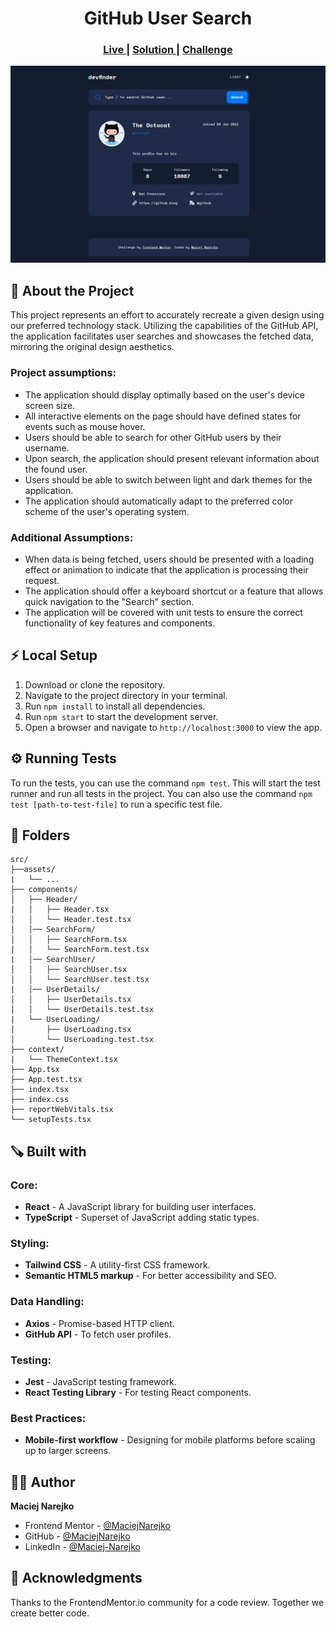 <h1 align="center">GitHub User Search</h1>
<div align="center">
  <h3>
    <a href="https://maciejnarejko.github.io/github-user-search/">
      Live
    </a>
    | 
    <a href="https://www.frontendmentor.io/solutions/github-user-search-react-typescript-tailwind-css-unit-tests-L2EYv1b15e">
      Solution
    </a>
    | 
    <a href="https://www.frontendmentor.io/challenges/github-user-search-app-Q09YOgaH6">
      Challenge
    </a>
  </h3>
</div>

![Desktop](./screenshots/screenshot-desktop.png)

## 📝 About the Project

This project represents an effort to accurately recreate a given design using our preferred technology stack. Utilizing the capabilities of the GitHub API, the application facilitates user searches and showcases the fetched data, mirroring the original design aesthetics.

### Project assumptions:

- The application should display optimally based on the user's device screen size.
- All interactive elements on the page should have defined states for events such as mouse hover.
- Users should be able to search for other GitHub users by their username.
- Upon search, the application should present relevant information about the found user.
- Users should be able to switch between light and dark themes for the application.
- The application should automatically adapt to the preferred color scheme of the user's operating system.

### Additional Assumptions:

- When data is being fetched, users should be presented with a loading effect or animation to indicate that the application is processing their request.
- The application should offer a keyboard shortcut or a feature that allows quick navigation to the "Search" section.
- The application will be covered with unit tests to ensure the correct functionality of key features and components.

## ⚡️ Local Setup

1. Download or clone the repository.
2. Navigate to the project directory in your terminal.
3. Run `npm install` to install all dependencies.
4. Run `npm start` to start the development server.
5. Open a browser and navigate to `http://localhost:3000` to view the app.

## ⚙️ Running Tests

To run the tests, you can use the command `npm test`. This will start the test runner and run all tests in the project. You can also use the command `npm test [path-to-test-file]` to run a specific test file.

## 📂 Folders

```
src/
├──assets/
|   └── ...
├── components/
│   ├── Header/
│   │   ├── Header.tsx
│   │   └── Header.test.tsx
│   │── SearchForm/
│   │   ├── SearchForm.tsx
│   │   └── SearchForm.test.tsx
|   │── SearchUser/
│   │   ├── SearchUser.tsx
│   │   └── SearchUser.test.tsx
|   │── UserDetails/
│   │   ├── UserDetails.tsx
│   │   └── UserDetails.test.tsx
|   └── UserLoading/
│       ├── UserLoading.tsx
│       └── UserLoading.test.tsx
├── context/
|   └── ThemeContext.tsx
├── App.tsx
├── App.test.tsx
├── index.tsx
├── index.css
├── reportWebVitals.tsx
└── setupTests.tsx
```

## 🪚 Built with

### Core:

- **React** - A JavaScript library for building user interfaces.
- **TypeScript** - Superset of JavaScript adding static types.

### Styling:

- **Tailwind CSS** - A utility-first CSS framework.
- **Semantic HTML5 markup** - For better accessibility and SEO.

### Data Handling:

- **Axios** - Promise-based HTTP client.
- **GitHub API** - To fetch user profiles.

### Testing:

- **Jest** - JavaScript testing framework.
- **React Testing Library** - For testing React components.

### Best Practices:

- **Mobile-first workflow** - Designing for mobile platforms before scaling up to larger screens.

## 👨‍💻 Author

**Maciej Narejko**

- Frontend Mentor - [@MaciejNarejko](https://www.frontendmentor.io/profile/MaciejNarejko)
- GitHub - [@MaciejNarejko](https://github.com/maciejnarejko)
- LinkedIn - [@Maciej-Narejko](https://www.linkedin.com/in/maciej-narejko)

## 💖 Acknowledgments

Thanks to the FrontendMentor.io community for a code review.
Together we create better code.
